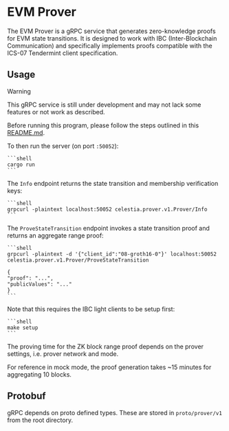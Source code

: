 # EVM Prover

The EVM Prover is a gRPC service that generates zero-knowledge proofs for EVM state transitions. It is designed to work with IBC (Inter-Blockchain Communication) and specifically implements proofs compatible with the ICS-07 Tendermint client specification.

## Usage

> [!WARNING]
> This gRPC service is still under development and may not lack some features or not work as described.

Before running this program, please follow the steps outlined in this [README.md](https://github.com/celestiaorg/celestia-zkevm-ibc-demo/blob/main/README.md).

To then run the server (on port `:50052`):

    ```shell
    cargo run
    ```

The `Info` endpoint returns the state transition and membership verification keys:

    ```shell
    grpcurl -plaintext localhost:50052 celestia.prover.v1.Prover/Info
    ```

The `ProveStateTransition` endpoint invokes a state transition proof and returns an aggregate range proof:

    ```shell
    grpcurl -plaintext -d '{"client_id":"08-groth16-0"}' localhost:50052 celestia.prover.v1.Prover/ProveStateTransition

    {
    "proof": "...",
    "publicValues": "..."
    }
    ```

Note that this requires the IBC light clients to be setup first:

    ```shell
    make setup
    ```

The proving time for the ZK block range proof depends on the prover settings, i.e. prover network and mode.

For reference in mock mode, the proof generation takes ~15 minutes for aggregating 10 blocks.

## Protobuf

gRPC depends on proto defined types. These are stored in `proto/prover/v1` from the root directory.
